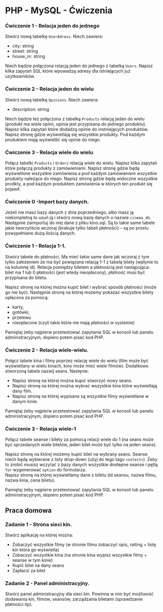 # PHP - MySQL - Ćwiczenia 

### Ćwiczenie 1 - Relacja jeden do jednego
Stwórz nową tabelkę ```UserAdress```. Niech zawiera:
* city: string
* street: string
* house_nr: string

Niech będzie połączona relacją jeden do jednego z tabelką ```Users```. Napisz kilka zapytań SQL które wpowadzą adresy dla istniejących już uzytkowników.

### Ćwiczenie 2 - Relacja jeden do wielu
Stwórz nową tabelkę ```Opinions```. Niech zawiera:
* description: string

Niech będzie też połączona z tabelką ```Products``` relacją jeden do wielu (produkt ma wiele opinii, opinia jest przypisana do jednego produktu).
Napisz kilka zapytań które dodadzą opinie do instniejących produktów. Napisz stronę gdzie wyświetlają się wszystkie produkty. Pod każdym produktem mają wyświetlić się opinie do niego.

### Ćwiczenie 3 - Relacja wiele do wielu
Połącz tabelki ```Products``` i ```Orders``` relacją wiele do wielu. 
Napisz kilka zapytań które połączą produkty z zamówieniami.
Napisz stronę gdzie będą wyświetlone wszystkie zamówienia a pod każdym zamówieniem wszystkie produkty należące do niego.
Napisz stronę gdzie będą widoczne wszystkie prodkty, a pod każdym produktem zamówienia w których ten produkt się pojawił. 


### Ćwiczenie 0 -Import bazy danych.
Jeżeli nie masz bazy danych z dnia poprzedniego, albo masz ją niekompletną to usuń ją i stwórz nową bazę danych o nazwie ```cinema_db```. Następnie zaimportuj do niej dane z pliku kino.sql. Są to takie same tabele jakie tworzyliście wczoraj (brakuje tylko tabeli płatności) – są po prostu powypełniane dużą ilością danych.

### Ćwiczenie 1 - Relacja 1-1.
Stwórz tabele do płatności. Ma mieć takie same dane jak wczoraj z tym tylko założeniem że ma być powiązana relacją 1-1 z tabelą bilety (wpłynie to na kolumnę id). 
Relacja pomiędzy biletem a płatnością jest następująca: bilet ma 1 lub 0 płatności (jest wtedy nieopłacony), płatność musi być przypisana do biletu.

Napisz stronę na której można kupić bilet i wybrać sposób płatności (może go nie być). Następnie stronę na której możemy pokazać wszystkie bilety opłacona za pomocą: 
* karty, 
* gotówki, 
* przelewu
* nieopłacone (czyli takie które nie mają płatności w systemie) 

Pamiętaj żeby najpierw przetestować zapytania SQL w konsoli lub panelu administracyjnym, dopiero potem pisać kod PHP.

### Ćwiczenie 2 - Relacja wiele-wielu.
Połącz tabele kina i filmy poprzez relację wiele do wielu (film może być wyświetlany w wielu kinach, kino może mieć wiele filmów).
Dodatkowo stworzoną tabele nazwij seans.
Nastęnie: 
* Napisz stronę na której można kupić stworzyć nowy seans. 
* Napisz stronę na której można wybrać wszystkie kina które wyświetlają dany film.
* Napisz stronę na której wypisane są wszystkie filmy wyświetlane w  danym kinie. 

Pamiętaj żeby najpierw przetestować zapytania SQL w konsoli lub panelu administracyjnym, dopiero potem pisać kod PHP.

### Ćwiczenie 3 - Relacja wiele-1
Połącz tabele seanse i bilety za pomocą relacji wiele do 1 (na seans może być sprzedanych wiele biletów, jeden bilet może być tylko na jeden seans).

Napisz stronę na której możemy kupić bilet na wybrany seans. Seanse niech będą wybierane z listy drop-down (użyj do tego tagu ```<select>```). Żeby to zrobić musisz wczytać z bazy danych wszystkie dostepne seanse i pętlą ```for``` wygenerować ```option``` do formularza.  
Napisz stronę na której wyświetlamy dane z biletu (id seansu, nazwa filmu, nazwa kina, cena biletu).

Pamiętaj żeby najpierw przetestować zapytania SQL w konsoli lub panelu administracyjnym, dopiero potem pisać kod PHP.

## Praca domowa
### Zadanie 1 - Strona sieci kin.
Stwórz aplikację na której można:
* Zobaczyć wszystkie filmy (w stronie filmu zobaczyć opis, raiting + listę kin która go wyświetla)
* Zobaczyć wszystkie kina (na stronie kina wypisz wszystkie filmy + seanse w tym kinie)
* Kupić bilet na dany seans
* Zapłacić za bilet

### Zadanie 2 - Panel administracyjny.
Stwórz panel administracyjny dla sieci kin. Powinna w nim być możliwość dodawania kin, filmów, seansów, zarządzania biletami (sprawdzanie płatności itp). 

<!-- Links -->

